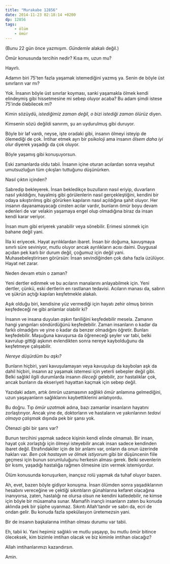 ```yaml
---
title: "Murakabe 12856"
date: 2014-11-23 02:18:14 +0200
dp: 12856
tags: 
    - ölüm
    - ömür
---
```


(Bunu 22 gün önce yazmışım. *Gündemle* alakalı değil.)

Ömür konusunda tercihin nedir? Kısa mı, uzun mu?

Hayırlı.

Adamın biri 75'ten fazla yaşamak istemediğini yazmış ya. Senin de böyle
üst sınırların var mı?

Yok. İnsanın böyle üst sınırlar koyması, sanki yaşamakla ölmek kendi
elindeymiş gibi hissetmesine mi sebep oluyor acaba? Bu adam şimdi istese
75'inde ölebilecek mi?

Kimin sözüydü, *istediğimiz zaman değil, o bizi istediği zaman ölürüz*
diyen.

Kimsenin sözü değildi sanırım, şu an uydurulmuş gibi duruyor.

Böyle bir laf vardı, neyse, işte oradaki gibi, insanın ölmeyi isteyip de
ölemediği de çok. İntihar etmek ayrı bir psikoloji ama insanın *ölsem
daha iyi olur* diyerek yaşadığı da çok oluyor.

Böyle yaşamış gibi konuşuyorsun.

Eski zamanlarda oldu tabii. İnsanın içine oturan acılardan sonra veyahut
umutsuzluğun tüm çıkışları tuttuğunu düşünürken.

Nasıl çıktın içinden?

Sabredip bekleyerek. İnsan bekledikçe buzulların nasıl eriyip,
duvarların nasıl yıkıldığını, hayalmiş gibi görülenlerin nasıl
gerçekleştiğini, kendini bir odaya sıkıştırılmış gibi görürken kapıların
nasıl açıldığına şahit oluyor. Her insanın dayanamayacağı cinsten acılar
vardır, bunların ömür boyu devam edenleri de var velakin yaşamaya engel
olup olmadığına biraz da insan kendi karar veriyor.

İnsan mum gibi eriyerek yanabilir veya sönebilir. Erimesi sönmek için
bahane değil yani.

İlla ki eriyecek. Hayat ayrılıklardan ibaret. İnsan bir doğuma,
kavuşmaya sınırlı süre seviniyor, mutlu oluyor ancak ayrılıkların acısı
daimi. Duygusal açıdan pek karlı bir durum değil, çoğumuz için değil
yani. Muhasebeleştirirsen görürsün: İnsan sevindiğinden çok daha fazla
üzülüyor. Hayat net zarar.

Neden devam etsin o zaman?

Yeni dertler edinmek ve bu acıların manalarını anlayabilmek için. Yeni
dertler, çünkü, eski dertlerin en rastlanan tedavisi. Acıların manası
da, sabrın ve şükrün açtığı kapıları keşfetmekle alakalı.

Aşık olduğu biri, kendisine yüz vermediği için hayatı zehir olmuş
birinin keşfedeceği ne gibi anlamlar olabilir ki?

İnsanın ve insana duyulan *aşkın* faniliğini keşfedebilir mesela.
Zamanın hangi yangınları söndürdüğünü keşfedebilir. Zaman insanların o
kadar da farklı olmadığını ve yine o kadar da benzer olmadığını öğretir.
Bunları keşfedebilir. Maşuğuna kavuşursa da öğreneceği şeyler var tabi,
belki kavrulup gittiği aşkının evlendikten sonra nereye kaybolduğunu da
keşfetmeye çalışabilir.

*Nereye düşürdüm bu aşkı?*

Bunların hiçbiri, yani kavuşulamayan veya kavuşulup da kaybolan aşk da
dahil hiçbiri, insanın az yaşamak istemesi için yeterli sebepler değil
gibi. Belki sağlıkl ilgili durumlarda insanın *öleceği* gelebilir, zor
hastalıklar çok, ancak bunların da ekseriyeti hayattan kaçmak için sebep
değil.

Yazıdaki adam, artık ömrün uzamasının *sağlıklı ömür* anlamına
gelmediğini, uzun yaşayanların sağlıklarını kaybettiklerini
anlatıyordu.

Bu doğru. Tıp *ömür uzatmak* adına, bazı zamanlar insanların hayatını
zorlaştırıyor. Ancak yine de, doktorların ve hastaların ve yakınlarının
*tedavi olmaya çalışmak* dışında pek bir şansı yok.

Ötenazi gibi bir şans var?

Bunun tercihini yapmak sadece kişinin kendi elinde olmamalı. Bir insan,
hayat çok zorlaştığı için ölmeyi isteyebilir ancak insan sadece
kendinden ibaret değil. Etrafındakiler için de bir anlamı var, onların
da onun üzerinde hakları var. *Ben çok hastayım ve ölmek istiyorum* gibi
bir düşüncenin fiile geçmesi için bunun sorumluluğunu herkesin alması
gerek. Belki sevenlerin bir kısmı, yaşadığı hastalığa rağmen ölmesine
izin vermek istemiyordur.

Ölüm konusunda konuşurken, inançsız rolü yapmak da tuhaf oluyor bazen.

Ah, evet, bazen böyle gidiyor konuşma. İnsan ölümden sonra
yaşadıklarının hesabını vereceğine ve çektiği sıkıntıların günahlarına
kefaret olacağına inanıyorsa, zaten, hastalığı ne olursa olsun ne
kendini katledebilir, ne kimse için böyle bir müsamaha sunar. Mamafih
inançlı insanların zaten bu konuda aklında pek bir şüphe uyanmaz.
Sıkıntı Allah'tandır ve sabrı da, ecri de ondan gelir. Bu konuda fazla
spekülasyon üretemezsin yani.

Bir de insanın başkalarına imtihan olması durumu var tabii.

Eh, tabii ki. Yani hepimiz sağlıklı ve mutlu yaşayıp, bu mutlu ömür
bitince öleceksek, kim bizimle imtihan olacak ve biz kiminle imtihan
olacağız?

Allah imtihanlarımızı kazandırsın.

Amin.

